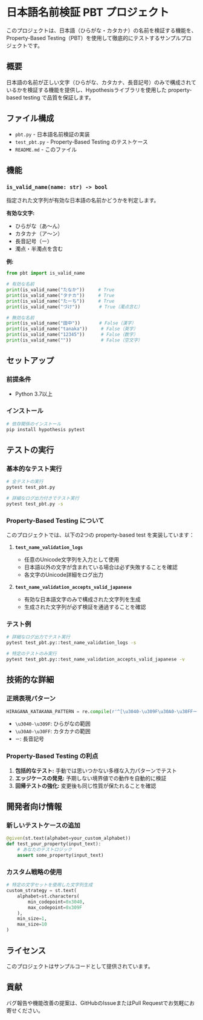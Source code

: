 # 日本語名前検証 PBT プロジェクト

このプロジェクトは、日本語（ひらがな・カタカナ）の名前を検証する機能を、Property-Based Testing（PBT）を使用して徹底的にテストするサンプルプロジェクトです。

## 概要

日本語の名前が正しい文字（ひらがな、カタカナ、長音記号）のみで構成されているかを検証する機能を提供し、Hypothesisライブラリを使用した property-based testing で品質を保証します。

## ファイル構成

- `pbt.py` - 日本語名前検証の実装
- `test_pbt.py` - Property-Based Testing のテストケース
- `README.md` - このファイル

## 機能

### `is_valid_name(name: str) -> bool`

指定された文字列が有効な日本語の名前かどうかを判定します。

**有効な文字:**
- ひらがな（あ〜ん）
- カタカナ（ア〜ン）
- 長音記号（ー）
- 濁点・半濁点を含む

**例:**
```python
from pbt import is_valid_name

# 有効な名前
print(is_valid_name("たなか"))     # True
print(is_valid_name("タナカ"))     # True
print(is_valid_name("たーち"))     # True
print(is_valid_name("づけ"))       # True（濁点含む）

# 無効な名前
print(is_valid_name("田中"))       # False（漢字）
print(is_valid_name("tanaka"))     # False（英字）
print(is_valid_name("12345"))      # False（数字）
print(is_valid_name(""))           # False（空文字）
```

## セットアップ

### 前提条件

- Python 3.7以上

### インストール

```bash
# 依存関係のインストール
pip install hypothesis pytest
```

## テストの実行

### 基本的なテスト実行

```bash
# 全テストの実行
pytest test_pbt.py

# 詳細なログ出力付きでテスト実行
pytest test_pbt.py -s
```

### Property-Based Testing について

このプロジェクトでは、以下の2つの property-based test を実装しています：

1. **`test_name_validation_logs`**
   - 任意のUnicode文字列を入力として使用
   - 日本語以外の文字が含まれている場合は必ず失敗することを確認
   - 各文字のUnicode詳細をログ出力

2. **`test_name_validation_accepts_valid_japanese`**
   - 有効な日本語文字のみで構成された文字列を生成
   - 生成された文字列が必ず検証を通過することを確認

### テスト例

```bash
# 詳細なログ出力でテスト実行
pytest test_pbt.py::test_name_validation_logs -s

# 特定のテストのみ実行
pytest test_pbt.py::test_name_validation_accepts_valid_japanese -v
```

## 技術的な詳細

### 正規表現パターン

```python
HIRAGANA_KATAKANA_PATTERN = re.compile(r'^[\u3040-\u309F\u30A0-\u30FFー]+$')
```

- `\u3040-\u309F`: ひらがなの範囲
- `\u30A0-\u30FF`: カタカナの範囲
- `ー`: 長音記号

### Property-Based Testing の利点

1. **包括的なテスト:** 手動では思いつかない多様な入力パターンでテスト
2. **エッジケースの発見:** 予期しない境界値での動作を自動的に検証
3. **回帰テストの強化:** 変更後も同じ性質が保たれることを確認

## 開発者向け情報

### 新しいテストケースの追加

```python
@given(st.text(alphabet=your_custom_alphabet))
def test_your_property(input_text):
    # あなたのテストロジック
    assert some_property(input_text)
```

### カスタム戦略の使用

```python
# 特定の文字セットを使用した文字列生成
custom_strategy = st.text(
    alphabet=st.characters(
        min_codepoint=0x3040, 
        max_codepoint=0x309F
    ),
    min_size=1,
    max_size=10
)
```

## ライセンス

このプロジェクトはサンプルコードとして提供されています。

## 貢献

バグ報告や機能改善の提案は、GitHubのIssueまたはPull Requestでお気軽にお寄せください。 